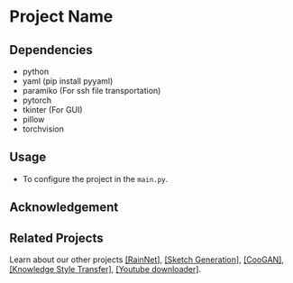 # Project Name

## Dependencies
- python
- yaml (pip install pyyaml)
- paramiko (For ssh file transportation)
- pytorch
- tkinter (For GUI)
- pillow
- torchvision

## Usage
- To configure the project in the ```main.py```.


## Acknowledgement

## Related Projects
Learn about our other projects [[RainNet]](https://neuralchen.github.io/RainNet), [[Sketch Generation]](https://github.com/TZYSJTU/Sketch-Generation-with-Drawing-Process-Guided-by-Vector-Flow-and-Grayscale), [[CooGAN]](https://github.com/neuralchen/CooGAN), [[Knowledge Style Transfer]](https://github.com/AceSix/Knowledge_Transfer), [[Youtube downloader]](https://github.com/AIARTSJTU/YoutubeDataCollector).